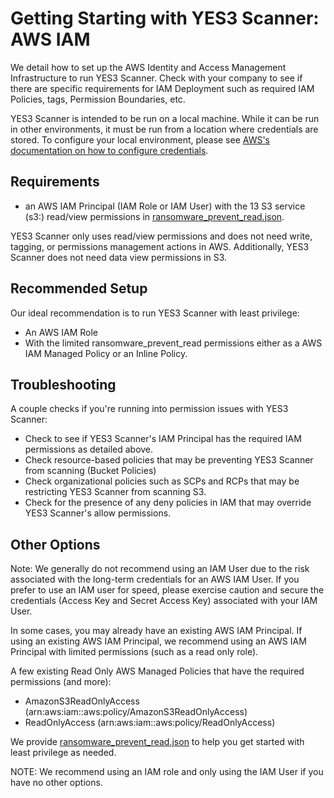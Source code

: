 # Getting Starting with YES3 Scanner: AWS IAM

We detail how to set up the AWS Identity and Access Management Infrastructure to run YES3 Scanner.  Check with your company to see if there are specific requirements for IAM Deployment such as required IAM Policies, tags, Permission Boundaries, etc.

YES3 Scanner is intended to be run on a local machine.  While it can be run in other environments, it must be run from a location where credentials are stored.  To configure your local environment, please see [AWS's documentation on how to configure credentials](https://docs.aws.amazon.com/cli/latest/userguide/cli-chap-authentication.html).

## Requirements

- an AWS IAM Principal (IAM Role or IAM User) with the 13 S3 service (s3:<action>) read/view permissions in [ransomware_prevent_read.json](ransomware_prevent_read.json).

YES3 Scanner only uses read/view permissions and does not need write, tagging, or permissions management actions in AWS.  Additionally, YES3 Scanner does not need data view permissions in S3. 

## Recommended Setup

Our ideal recommendation is to run YES3 Scanner with least privilege:
- An AWS IAM Role
- With the limited ransomware_prevent_read permissions either as a AWS IAM Managed Policy or an Inline Policy.

## Troubleshooting 

A couple checks if you're running into permission issues with YES3 Scanner:

- Check to see if YES3 Scanner's IAM Principal has the required IAM permissions as detailed above.
- Check resource-based policies that may be preventing YES3 Scanner from scanning (Bucket Policies)
- Check organizational policies such as SCPs and RCPs that may be restricting YES3 Scanner from scanning S3.
- Check for the presence of any deny policies in IAM that may override YES3 Scanner's allow permissions.

## Other Options

Note: We generally do not recommend using an IAM User due to the risk associated with the long-term credentials for an AWS IAM User.  If you prefer to use an IAM user for speed, please exercise caution and secure the credentials (Access Key and Secret Access Key) associated with your IAM User.

In some cases, you may already have an existing AWS IAM Principal.  If using an existing AWS IAM Principal, we recommend using an AWS IAM Principal with limited permissions (such as a read only role).

A few existing Read Only AWS Managed Policies that have the required permissions (and more):
- AmazonS3ReadOnlyAccess (arn:aws:iam::aws:policy/AmazonS3ReadOnlyAccess)
- ReadOnlyAccess (arn:aws:iam::aws:policy/ReadOnlyAccess)

We provide [ransomware_prevent_read.json](ransomware_prevent_read.json) to help you get started with least privilege as needed.  

NOTE: We recommend using an IAM role and only using the IAM User if you have no other options.  
